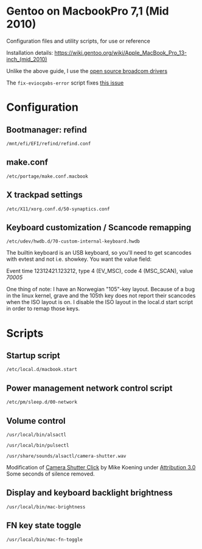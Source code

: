 # Gentoo on MacbookPro 7,1 (Mid 2010)

Configuration files and utility scripts, for use or reference

Installation details:
https://wiki.gentoo.org/wiki/Apple_MacBook_Pro_13-inch_(mid_2010)

Unlike the above guide, I use the [open source broadcom drivers](http://wireless.wiki.kernel.org/en/users/Drivers/b43)

The `fix-eviocgabs-error` script fixes [this issue](https://github.com/systemd/systemd/issues/5079)

# Configuration

## Bootmanager: refind
`/mnt/efi/EFI/refind/refind.conf`

## make.conf
`/etc/portage/make.conf.macbook`

## X trackpad settings
`/etc/X11/xorg.conf.d/50-synaptics.conf`

## Keyboard customization / Scancode remapping
`/etc/udev/hwdb.d/70-custom-internal-keyboard.hwdb`

The builtin keyboard is an USB keyboard, so you'll need to get scancodes
with evtest and not i.e. showkey. You want the value field:

Event time 12312421.123212, type 4 (EV_MSC), code 4 (MSC_SCAN), value *70005*

One thing of note: I have an Norwegian "105"-key layout. Because of a bug in
the linux kernel, grave and the 105th key does not report their scancodes
when the ISO layout is on. I disable the ISO layout in the local.d start script
in order to remap those keys.

# Scripts

## Startup script
`/etc/local.d/macbook.start`

## Power management network control script
`/etc/pm/sleep.d/00-network`

## Volume control

`/usr/local/bin/alsactl`

`/usr/local/bin/pulsectl`

`/usr/share/sounds/alsactl/camera-shutter.wav`

Modification of [Camera Shutter Click](soundbible.com/563-Camera-Shutter-Click.html) by Mike Koening under [Attribution 3.0](http://creativecommons.org/licenses/by/3.0)
Some seconds of silence removed.

## Display and keyboard backlight brightness

`/usr/local/bin/mac-brightness`

## FN key state toggle

`/usr/local/bin/mac-fn-toggle`

